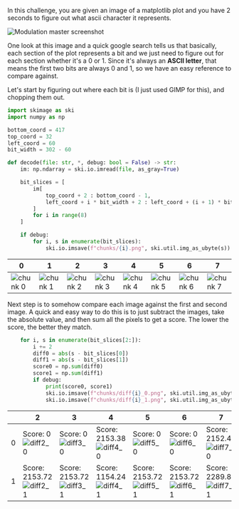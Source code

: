 In this challenge, you are given an image of a matplotlib plot and you have 2 seconds to figure out
what ascii character it represents.

![Modulation master screenshot](./imgs/modulation-master-screenshot.png)

One look at this image and a quick google search tells us that basically, each section of the plot
represents a bit and we just need to figure out for each section whether it's a 0 or 1. Since it's
always an **ASCII letter**, that means the first two bits are always 0 and 1, so we have an
easy reference to compare against.

Let's start by figuring out where each bit is (I just used GIMP for this), and chopping them out.

```py
import skimage as ski
import numpy as np

bottom_coord = 417
top_coord = 32
left_coord = 60
bit_width = 302 - 60

def decode(file: str, *, debug: bool = False) -> str:
    im: np.ndarray = ski.io.imread(file, as_gray=True)

    bit_slices = [
        im[
            top_coord + 2 : bottom_coord - 1,
            left_coord + i * bit_width + 2 : left_coord + (i + 1) * bit_width - 1,
        ]
        for i in range(8)
    ]

    if debug:
        for i, s in enumerate(bit_slices):
            ski.io.imsave(f"chunks/{i}.png", ski.util.img_as_ubyte(s))

```

| 0 | 1 | 2 | 3 | 4 | 5 | 6 | 7 |
| - | - | - | - | - | - | - | - |
| ![chunk 0](./imgs/chunks/0.png) | ![chunk 1](./imgs/chunks/1.png) | ![chunk 2](./imgs/chunks/2.png) | ![chunk 3](./imgs/chunks/3.png) | ![chunk 4](./imgs/chunks/4.png) | ![chunk 5](./imgs/chunks/5.png) | ![chunk 6](./imgs/chunks/6.png) | ![chunk 7](./imgs/chunks/7.png) |

Next step is to somehow compare each image against the first and second image. A quick and easy way
to do this is to just subtract the images, take the absolute value, and then sum all the pixels to
get a score. The lower the score, the better they match.

```py
    for i, s in enumerate(bit_slices[2:]):
        i += 2
        diff0 = abs(s - bit_slices[0])
        diff1 = abs(s - bit_slices[1])
        score0 = np.sum(diff0)
        score1 = np.sum(diff1)
        if debug:
            print(score0, score1)
            ski.io.imsave(f"chunks/diff{i}_0.png", ski.util.img_as_ubyte(diff0))
            ski.io.imsave(f"chunks/diff{i}_1.png", ski.util.img_as_ubyte(diff1))
```

|   | 2 | 3 | 4 | 5 | 6 | 7 |
| - | - | - | - | - | - | - |
| 0 | Score: 0<br>![diff2_0](./imgs/diffs/diff2_0.png) | Score: 0<br>![diff3_0](./imgs/diffs/diff3_0.png) | Score: 2153.38<br>![diff4_0](./imgs/diffs/diff4_0.png) | Score: 0<br>![diff5_0](./imgs/diffs/diff5_0.png) | Score: 0<br>![diff6_0](./imgs/diffs/diff6_0.png) | Score: 2152.44<br>![diff7_0](./imgs/diffs/diff7_0.png) |
| 1 | Score: 2153.72<br>![diff2_1](./imgs/diffs/diff2_1.png) | Score: 2153.72<br>![diff3_1](./imgs/diffs/diff3_1.png) | Score: 1154.24<br>![diff4_1](./imgs/diffs/diff4_1.png) | Score: 2153.72<br>![diff5_1](./imgs/diffs/diff5_1.png) | Score: 2153.72<br>![diff6_1](./imgs/diffs/diff6_1.png) | Score: 2289.86<br>![diff7_1](./imgs/diffs/diff7_1.png) |
